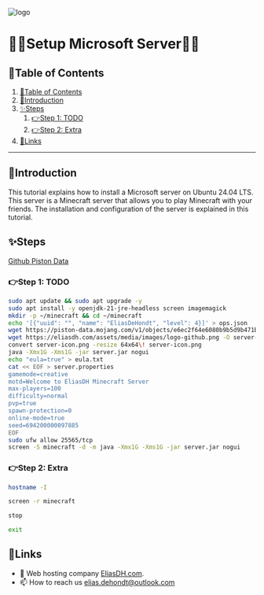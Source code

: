 ![logo](https://eliasdh.com/assets/media/images/logo-github.png)
# 💙🤍Setup Microsoft Server🤍💙

## 📘Table of Contents

1. [📘Table of Contents](#📘table-of-contents)
2. [🖖Introduction](#🖖introduction)
3. [✨Steps](#✨steps)
    1. [👉Step 1: TODO](#👉step-1-todo)
    2. [👉Step 2: Extra](#👉step-2-extra)
4. [🔗Links](#🔗links)

---

## 🖖Introduction

This tutorial explains how to install a Microsoft server on Ubuntu 24.04 LTS. This server is a Minecraft server that allows you to play Minecraft with your friends. The installation and configuration of the server is explained in this tutorial.

## ✨Steps

[Github Piston Data](https://gist.github.com/cliffano/77a982a7503669c3e1acb0a0cf6127e9?permalink_comment_id=5104349)

### 👉Step 1: TODO
```bash
sudo apt update && sudo apt upgrade -y
sudo apt install -y openjdk-21-jre-headless screen imagemagick
mkdir -p ~/minecraft && cd ~/minecraft
echo '[{"uuid": "", "name": "EliasDeHondt", "level": 4}]' > ops.json
wget https://piston-data.mojang.com/v1/objects/e6ec2f64e6080b9b5d9b471b291c33cc7f509733/server.jar
wget https://eliasdh.com/assets/media/images/logo-github.png -O server-icon.png
convert server-icon.png -resize 64x64\! server-icon.png
java -Xmx1G -Xms1G -jar server.jar nogui
echo "eula=true" > eula.txt
cat << EOF > server.properties
gamemode=creative
motd=Welcome to EliasDH Minecraft Server
max-players=100
difficulty=normal
pvp=true
spawn-protection=0
online-mode=true
seed=694200000097885
EOF
sudo ufw allow 25565/tcp
screen -S minecraft -d -m java -Xmx1G -Xms1G -jar server.jar nogui
```

### 👉Step 2: Extra
```bash
hostname -I

screen -r minecraft

stop

exit
```

## 🔗Links
- 👯 Web hosting company [EliasDH.com](https://eliasdh.com).
- 📫 How to reach us elias.dehondt@outlook.com